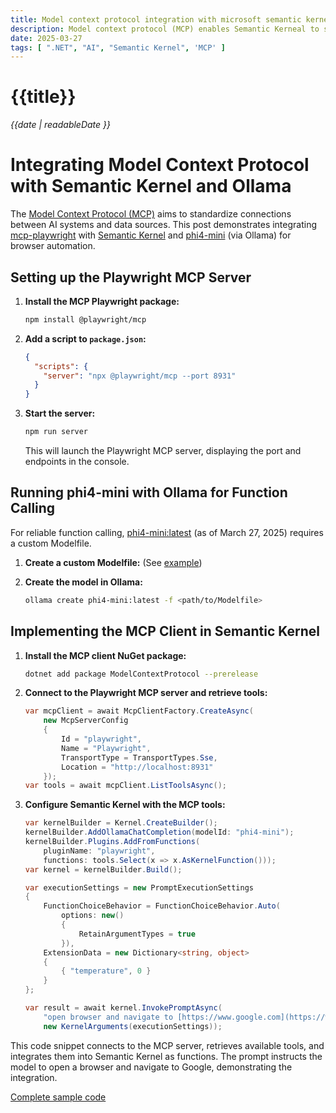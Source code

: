 ```yaml
---
title: Model context protocol integration with microsoft semantic kernel
description: Model context protocol (MCP) enables Semantic Kerneal to seamlessly connect with various data sources and tools.
date: 2025-03-27
tags: [ ".NET", "AI", "Semantic Kernel", 'MCP' ]
---
```


# {{title}}

*{{date | readableDate }}*
# Integrating Model Context Protocol with Semantic Kernel and Ollama

The [Model Context Protocol (MCP)](https://modelcontextprotocol.io/introduction) aims to standardize connections between AI systems and data sources. This post demonstrates integrating [mcp-playwright](https://github.com/executeautomation/mcp-playwright) with [Semantic Kernel](https://github.com/microsoft/semantic-kernel) and [phi4-mini](https://ollama.com/library/phi4-mini) (via Ollama) for browser automation.

## Setting up the Playwright MCP Server

1.  **Install the MCP Playwright package:**

    ```bash
    npm install @playwright/mcp
    ```

2.  **Add a script to `package.json`:**

    ```json
    {
      "scripts": {
        "server": "npx @playwright/mcp --port 8931"
      }
    }
    ```

3.  **Start the server:**

    ```bash
    npm run server
    ```

    This will launch the Playwright MCP server, displaying the port and endpoints in the console.

## Running phi4-mini with Ollama for Function Calling

For reliable function calling, [phi4-mini:latest](https://ollama.com/library/phi4-mini) (as of March 27, 2025) requires a custom Modelfile.

1.  **Create a custom Modelfile:** (See [example](https://github.com/StormHub/stormhub/tree/main/resources/2025-03-27/Modelfile))

2.  **Create the model in Ollama:**

    ```bash
    ollama create phi4-mini:latest -f <path/to/Modelfile>
    ```

## Implementing the MCP Client in Semantic Kernel

1.  **Install the MCP client NuGet package:**

    ```bash
    dotnet add package ModelContextProtocol --prerelease
    ```

2.  **Connect to the Playwright MCP server and retrieve tools:**

    ```csharp
    var mcpClient = await McpClientFactory.CreateAsync(
        new McpServerConfig
        {
            Id = "playwright",
            Name = "Playwright",
            TransportType = TransportTypes.Sse,
            Location = "http://localhost:8931"
        });
    var tools = await mcpClient.ListToolsAsync();
    ```

3.  **Configure Semantic Kernel with the MCP tools:**

    ```csharp
    var kernelBuilder = Kernel.CreateBuilder();
    kernelBuilder.AddOllamaChatCompletion(modelId: "phi4-mini");
    kernelBuilder.Plugins.AddFromFunctions(
        pluginName: "playwright",
        functions: tools.Select(x => x.AsKernelFunction()));
    var kernel = kernelBuilder.Build();

    var executionSettings = new PromptExecutionSettings
    {
        FunctionChoiceBehavior = FunctionChoiceBehavior.Auto(
            options: new()
            {
                RetainArgumentTypes = true
            }),
        ExtensionData = new Dictionary<string, object>
        {
            { "temperature", 0 }
        }
    };

    var result = await kernel.InvokePromptAsync(
        "open browser and navigate to [https://www.google.com](https://www.google.com)",
        new KernelArguments(executionSettings));
    ```

This code snippet connects to the MCP server, retrieves available tools, and integrates them into Semantic Kernel as functions. The prompt instructs the model to open a browser and navigate to Google, demonstrating the integration.

[Complete sample code](https://github.com/StormHub/stormhub/tree/main/resources/2025-03-27/ConsoleApp)